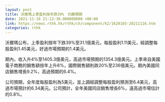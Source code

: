 ```yaml
---
layout: post
title: 沃爾瑪上季盈利按年跌39%　仍勝預期
date: 2021-11-16 21:12:30.000000000 +08:00
link: https://news.rthk.hk/rthk/ch/component/k2/1620103-20211116.htm
categories: rthk
---
```


沃爾瑪公布，上季盈利按年下跌39%至31.1億美元，每股盈利1.11美元，經調整每股盈利1.45美元，好過市場預期的1.4美元。

期內，收入升4%至1405.3億美元，高過市場預期的1354.3億美元。上季來自美國電子商務的銷售額按年上升8%，國際銷售額則跌20%至236億美元。期內美國同店銷售增長9.2%，高過預期的6.4%。

公司預期，全年度每股盈利為5美元，並上調經調整每股盈利預測至6.4美元，高過市場預計的6.34美元。公司預計，全年美國同店銷售增長6%，遠高過市場估計的0.8%。
